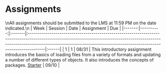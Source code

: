 Assignments
============================

\nAll assignments should be submitted to the LMS at 11:59 PM on the date indicated.\n
|   Week |   Session | Date   | Assignment                                                                                                                                                                                                                                        | Due   |
|-------:|----------:|:-------|:--------------------------------------------------------------------------------------------------------------------------------------------------------------------------------------------------------------------------------------------------|:------|
|      1 |         1 | 08/31  | This introductory assignment introduces the basics of loading files from a variety of formats and updating a number of different types of objects.  It also introduces the concepts of packages.  [Starter](../assignments/assignment1/01starter) | 09/10 |